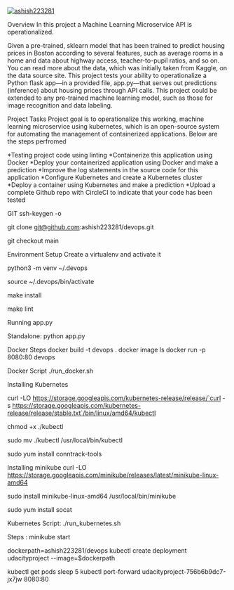 [![ashish223281](https://circleci.com/gh/ashish223281/devops.svg?style=svg)](https://circleci.com/gh/ashish223281/devops)

Overview
In this project a Machine Learning Microservice API is operationalized.

Given a pre-trained, sklearn model that has been trained to predict housing prices in Boston according to several features, such as average rooms in a home and data about highway access, teacher-to-pupil ratios, and so on. You can read more about the data, which was initially taken from Kaggle, on the data source site. This project tests your ability to operationalize a Python flask app—in a provided file, app.py—that serves out predictions (inference) about housing prices through API calls. This project could be extended to any pre-trained machine learning model, such as those for image recognition and data labeling.

Project Tasks
Project goal is to operationalize this working, machine learning microservice using kubernetes, which is an open-source system for automating the management of containerized applications. Below are the steps perfromed

*Testing project code using linting *Containerize this application using Docker *Deploy your containerized application using Docker and make a prediction *Improve the log statements in the source code for this application *Configure Kubernetes and create a Kubernetes cluster *Deploy a container using Kubernetes and make a prediction *Upload a complete Github repo with CircleCI to indicate that your code has been tested

GIT
ssh-keygen -o

git clone git@github.com:ashish223281/devops.git

git checkout main

Environment Setup
Create a virtualenv and activate it

python3 -m venv ~/.devops

source ~/.devops/bin/activate

make install

make lint

Running app.py

Standalone: python app.py

Docker Steps
docker build -t devops .
docker image ls
docker run -p 8080:80 devops

Docker Script
./run_docker.sh

Installing Kubernetes

curl -LO https://storage.googleapis.com/kubernetes-release/release/`curl -s https://storage.googleapis.com/kubernetes-release/release/stable.txt`/bin/linux/amd64/kubectl

chmod +x ./kubectl

sudo mv ./kubectl /usr/local/bin/kubectl

sudo yum install conntrack-tools

Installing minikube
curl -LO https://storage.googleapis.com/minikube/releases/latest/minikube-linux-amd64

sudo install minikube-linux-amd64 /usr/local/bin/minikube

sudo yum install socat

Kubernetes Script:
./run_kubernetes.sh

Steps : minikube start

dockerpath=ashish223281/devops
kubectl create deployment udacityproject --image=$dockerpath

kubectl get pods
sleep 5
kubectl port-forward udacityproject-756b6b9dc7-jx7jw 8080:80


